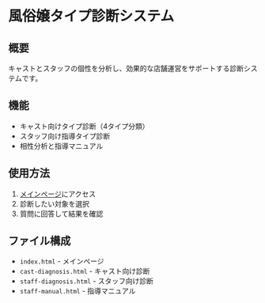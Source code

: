 # 風俗嬢タイプ診断システム

## 概要
キャストとスタッフの個性を分析し、効果的な店舗運営をサポートする診断システムです。

## 機能
- キャスト向けタイプ診断（4タイプ分類）
- スタッフ向け指導タイプ診断
- 相性分析と指導マニュアル

## 使用方法
1. [メインページ](https://yourusername.github.io/fuzoku-type-diagnosis/)にアクセス
2. 診断したい対象を選択
3. 質問に回答して結果を確認

## ファイル構成
- `index.html` - メインページ
- `cast-diagnosis.html` - キャスト向け診断
- `staff-diagnosis.html` - スタッフ向け診断
- `staff-manual.html` - 指導マニュアル